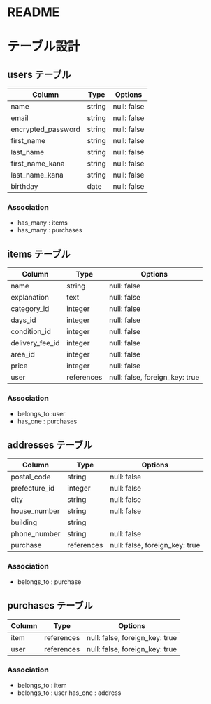 # README

# テーブル設計

## users テーブル

| Column                    | Type   | Options     |
| --------                  | ------ | ----------- |
| name                      | string | null: false |
| email                     | string | null: false |
| encrypted_password        | string | null: false |
| first_name                | string | null: false |
| last_name                 | string | null: false |
| first_name_kana           | string | null: false |
| last_name_kana            | string | null: false |
| birthday                  | date   | null: false |



### Association

- has_many : items
- has_many : purchases

## items テーブル

| Column          | Type    |  Options                      |
| ------          | ------  | -----------                   |
| name            | string  | null: false                   |  
| explanation     | text    | null: false                   |
| category_id     | integer | null: false                   |
| days_id         | integer | null: false                   |
| condition_id    | integer | null: false                   |
| delivery_fee_id | integer | null: false                   |
| area_id         | integer | null: false                   |
| price           | integer | null: false                   |
| user            | references | null: false, foreign_key: true|



### Association

- belongs_to :user
- has_one : purchases

## addresses テーブル

| Column         | Type       | Options                        |
| ------         | ---------- | ------------------------------ |
| postal_code    | string     | null: false                    |
| prefecture_id  | integer    | null: false                    |
| city           | string     | null: false                    |
| house_number   | string     | null: false                    |
| building       | string     |                                |
| phone_number   | string     | null: false                    |
| purchase       | references | null: false, foreign_key: true |



### Association

- belongs_to : purchase

## purchases テーブル

| Column  | Type       | Options                        |
| ------- | ---------- | ------------------------------ |
| item    | references | null: false, foreign_key: true |
| user    | references | null: false, foreign_key: true |

### Association

- belongs_to : item
- belongs_to : user
  has_one : address